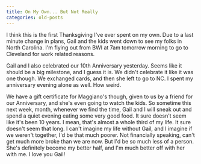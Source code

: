 ```yaml
---
title: On My Own... But Not Really
categories: old-posts
---
```


I think this is the first Thanksgiving I've ever spent on my own. Due to a last minute change in plans, Gail and the kids went down to see my folks in North Carolina. I'm flying out from BWI at 7am tomorrow morning to go to Cleveland for work related reasons.
<!--more-->

Gail and I also celebrated our 10th Anniversary yesterday. Seems like it should be a big milestone, and I guess it is. We didn't celebrate it like it was one though. We exchanged cards, and then she left to go to NC. I spent my anniversary evening alone as well. How weird.

We have a gift certificate for Maggiano's though, given to us by a friend for our Anniversary, and she's even going to watch the kids. So sometime this next week, month, whenever we find the time, Gail and I will sneak out and spend a quiet evening eating some very good food. It sure doesn't seem like it's been 10 years. I mean, that's almost a whole third of my life. It sure doesn't seem that long. I can't imagine my life without Gail, and I imagine if we weren't together, I'd be that much poorer. Not financially speaking, can't get much more broke than we are now. But I'd be so much less of a person. She's definitely become my better half, and I'm much better off with her with me. I love you Gail!
